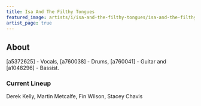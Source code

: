 ```yaml
---
title: Isa And The Filthy Tongues
featured_image: artists/i/isa-and-the-filthy-tongues/isa-and-the-filthy-tongues.jpg
artist_page: true
---
```

## About

[a5372625] - Vocals, [a760038] - Drums, [a760041] - Guitar and [a1048296] - Bassist.


### Current Lineup

Derek Kelly, Martin Metcalfe, Fin Wilson, Stacey Chavis

